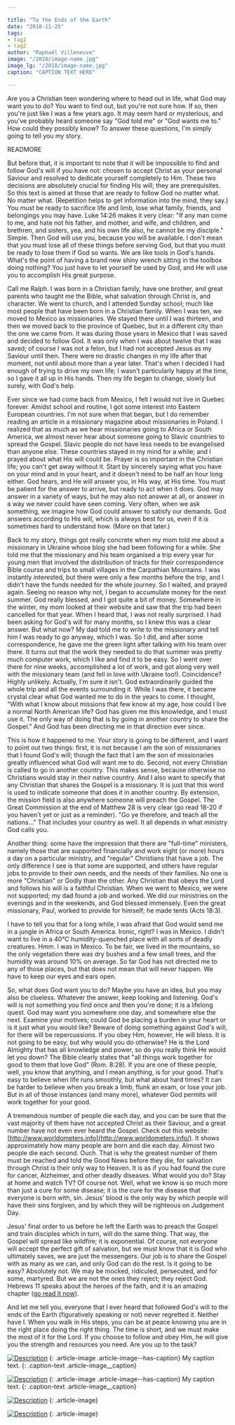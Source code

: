 ```yaml
---

title: "To the Ends of the Earth"
date: "2018-11-25"
tags:
- tag1
- tag2
author: "Raphaël Villeneuve"
image: "/2018/image-name.jpg"
image_lg: "/2018/image-name.jpg"
caption: "CAPTION TEXT HERE"

---
```


Are you a Christian teen wondering where to head out in life, what God may want you to do? You want to find out, but you're not sure how. If so, then you're just like I was a few years ago. It may seem hard or mysterious, and you've probably heard someone say "God told me" or "God wants me to." How could they possibly know? To answer these questions, I'm simply going to tell you my story.

READMORE

But before that, it is important to note that it will be impossible to find and follow God's will if you have not: chosen to accept Christ as your personal Saviour and resolved to dedicate yourself completely to Him. These two decisions are absolutely crucial for finding His will; they are prerequisites. So this text is aimed at those that are ready to follow God no matter what. No matter what. (Repetition helps to get information into the mind, they say.) You must be ready to sacrifice life and limb, lose what family, friends, and belongings you may have. Luke 14:26 makes it very clear: "If any man come to me, and hate not his father, and mother, and wife, and children, and brethren, and sisters, yea, and his own life also, he cannot be my disciple." Simple. Then God will use you, because you will be available. I don't mean that you must lose all of these things before serving God, but that you must be ready to lose them if God so wants. We are like tools in God's hands. What's the point of having a brand new shiny wrench sitting in the toolbox doing nothing? You just have to let yourself be used by God, and He will use you to accomplish His great purpose.

Call me Ralph. I was born in a Christian family, have one brother, and great parents who taught me the Bible, what salvation through Christ is, and character. We went to church, and I attended Sunday school; much like most people that have been born in a Christian family. When I was ten, we moved to Mexico as missionaries. We stayed there until I was thirteen, and then we moved back to the province of Quebec, but in a different city than the one we came from. It was during those years in Mexico that I was saved and decided to follow God. It was only when I was about twelve that I was saved; of course I was not a felon, but I had not accepted Jesus as my Saviour until then. There were no drastic changes in my life after that moment, not until about more than a year later. That's when I decided I had enough of trying to drive my own life; I wasn't particularly happy at the time, so I gave it all up in His hands. Then my life began to change, slowly but surely, with God's help.

Ever since we had come back from Mexico, I felt I would not live in Quebec forever. Amidst school and routine, I got some interest into Eastern European countries. I'm not sure when that began, but I do remember reading an article in a missionary magazine about missionaries in Poland. I realized that as much as we hear missionaries going to Africa or South America, we almost never hear about someone going to Slavic countries to spread the Gospel. Slavic people do not have less needs to be evangelised than anyone else. These countries stayed in my mind for a while; and I prayed about what His will could be. Prayer is so important in the Christian life; you can't get away without it. Start by sincerely saying what you have on your mind and in your heart, and it doesn't need to be half an hour long either. God hears, and He will answer you, in His way, at His time. You must be patient for the answer to arrive, but ready to act when it does. God may answer in a variety of ways, but he may also not answer at all, or answer in a way we never could have seen coming. Very often, when we ask something, we imagine how God could answer to satisfy our demands. God answers according to His will, which is always best for us, even if it is sometimes hard to understand how. (More on that later.)

Back to my story, things got really concrete when my mom told me about a missionary in Ukraine whose blog she had been following for a while. She told me that the missionary and his team organised a trip every year for young men that involved the distribution of tracts for their correspondence Bible course and trips to small villages in the Carpathian Mountains. I was instantly interested, but there were only a few months before the trip, and I didn't have the funds needed for the whole journey. So I waited, and prayed again. Seeing no reason why not, I began to accumulate money for the next summer. God really blessed, and I got quite a bit of money. Somewhere in the winter, my mom looked at their website and saw that the trip had been cancelled for that year. When I heard that, I was not really surprised. I had been asking for God's will for many months, so I knew this was a clear answer. But what now? My dad told me to write to the missionary and tell him I was ready to go anyway, which I was. So I did, and after some correspondence, he gave me the green light after talking with his team over there. It turns out that the work they needed to do that summer was pretty much computer work, which I like and find it to be easy. So I went over there for nine weeks, accomplished a lot of work, and got along very well with the missionary team (and fell in love with Ukraine too!). Coincidence? Highly unlikely. Actually, I'm sure it isn't. God extraordinarily guided the whole trip and all the events surrounding it. While I was there, it became crystal clear what God wanted me to do in the years to come. I thought, "With what I know about missions that few know at my age, how could I live a normal North American life? God has given me this knowledge, and I must use it. The only way of doing that is by going in another country to share the Gospel." And God has been directing me in that direction ever since.

This is how it happened to me. Your story is going to be different, and I want to point out two things: first, it is not because I am the son of missionaries that I found God's will; though the fact that I am the son of missionaries greatly influenced what God will want me to do. Second, not every Christian is called to go in another country. This makes sense, because otherwise no Christians would stay in their native country. And I also want to specify that any Christian that shares the Gospel is a missionary. It is just that this word is used to indicate someone that does it in another country. By extension, the mission field is also anywhere someone will preach the Gospel. The Great Commission at the end of Matthew 28 is very clear (go read 18-20 if you haven't yet or just as a reminder). "Go ye therefore, and teach all the nations…" That includes your country as well. It all depends in what ministry God calls you.

Another thing: some have the impression that there are "full-time" ministers, namely those that are supported financially and work eight (or more) hours a day on a particular ministry, and "regular" Christians that have a job. The only difference I see is that some are supported, and others have regular jobs to provide to their own needs, and the needs of their families. No one is more "Christian" or Godly than the other. Any Christian that obeys the Lord and follows his will is a faithful Christian. When we went to Mexico, we were not supported; my dad found a job and worked. We did our ministries on the evenings and in the weekends, and God blessed immensely. Even the great missionary, Paul, worked to provide for himself; he made tents (Acts 18:3).

I have to tell you that for a long while, I was afraid that God would send me in a jungle in Africa or South America. Ironic, right? I was in Mexico. I didn't want to live in a 40°C humidity-quenched place with all sorts of deadly creatures. Hmm. I was in Mexico. To be fair, we lived in the mountains, so the only vegetation there was dry bushes and a few small trees, and the humidity was around 10% on average. So far God has not directed me to any of those places, but that does not mean that will never happen. We have to keep our eyes and ears open.

So, what does God want you to do? Maybe you have an idea, but you may also be clueless. Whatever the answer, keep looking and listening. God's will is not something you find once and then you're done; it is a lifelong quest. God may want you somewhere one day, and somewhere else the next. Examine your motives; could God be placing a burden in your heart or is it just what you would like? Beware of doing something against God's will, for there will be repercussions. If you obey Him, however, He will bless. It is not going to be easy, but why would you do otherwise? He is the Lord Almighty that has all knowledge and power, so do you really think He would let you down? The Bible clearly states that "all things work together for good to them that love God" (Rom. 8:28). If you are one of these people, well, you know that anything, and I mean anything, is for your good. That's easy to believe when life runs smoothly, but what about hard times? It can be harder to believe when you break a limb, flunk an exam, or lose your job. But in all of those instances (and many more), whatever God permits will work together for your good.

A tremendous number of people die each day, and you can be sure that the vast majority of them have not accepted Christ as their Saviour, and a great number have not even ever heard the Gospel. Check out this website: [http://www.worldometers.info](http://www.worldometers.info/). It shows approximately how many people are born and die each day. Almost two people die each second. Ouch. That is why the greatest number of them must be reached and told the Good News before they die, for salvation through Christ is their only way to Heaven. It is as if you had found the cure for cancer, Alzheimer, and other deadly diseases. What would you do? Stay at home and watch TV? Of course not. Well, what we know is so much more than just a cure for some disease; it is the cure for the disease that everyone is born with, sin. Jesus' blood is the only way by which people will have their sins forgiven, and by which they will be righteous on Judgement Day.

Jesus' final order to us before he left the Earth was to preach the Gospel and train disciples which in turn, will do the same thing. That way, the Gospel will spread like wildfire; it is exponential. Of course, not everyone will accept the perfect gift of salvation, but we must know that it is God who ultimately saves, we are just the messengers. Our job is to share the Gospel with as many as we can, and only God can do the rest. Is it going to be easy? Absolutely not. We may be mocked, ridiculed, persecuted, and for some, martyred. But we are not the ones they reject; they reject God. Hebrews 11 speaks about the heroes of the faith, and it is an amazing chapter ([go read it now](https://biblia.com/books/kjv1900/Heb11)).

And let me tell you, everyone that I ever heard that followed God's will to the ends of the Earth (figuratively speaking or not) never regretted it. Neither have I. When you walk in His steps, you can be at peace knowing you are in the right place doing the right thing. The time is short, and we must make the most of it for the Lord. If you choose to follow and obey Him, he will give you the strength and resources you need. Are you up to the task?


[![Description](https://d21yo20tm8bmc2.cloudfront.net/2018/SM)](https://d21yo20tm8bmc2.cloudfront.net/2018/LG)
{: .article-image .article-image--has-caption}
My caption text.
{: .caption-text .article-image__caption}

[![Description](https://d21yo20tm8bmc2.cloudfront.net/2018/SM)](https://d21yo20tm8bmc2.cloudfront.net/2018/LG)
{: .article-image .article-image--has-caption}
My caption text.
{: .caption-text .article-image__caption}

[![Description](https://d21yo20tm8bmc2.cloudfront.net/2018/SM)](https://d21yo20tm8bmc2.cloudfront.net/2018/LG)
{: .article-image}

[![Description](https://d21yo20tm8bmc2.cloudfront.net/2018/SM)](https://d21yo20tm8bmc2.cloudfront.net/2018/LG)
{: .article-image}
